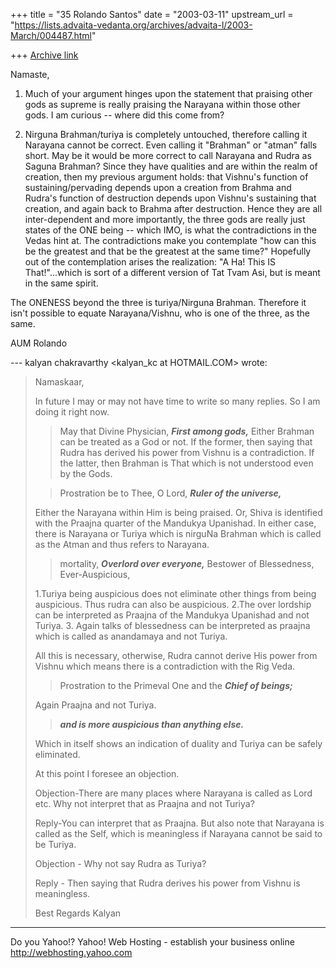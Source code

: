 +++
title = "35 Rolando Santos"
date = "2003-03-11"
upstream_url = "https://lists.advaita-vedanta.org/archives/advaita-l/2003-March/004487.html"

+++
[Archive link](https://lists.advaita-vedanta.org/archives/advaita-l/2003-March/004487.html)

Namaste,

1) Much of your argument hinges upon the statement
that praising other gods as supreme is really praising
the Narayana within those other gods. I am curious --
where did this come from?

3) Nirguna Brahman/turiya is completely untouched,
therefore calling it Narayana cannot be correct. Even
calling it "Brahman" or "atman" falls short. May be it
would be more correct to call Narayana and Rudra as
Saguna Brahman? Since they have qualities and are
within the realm of creation, then my previous
argument holds: that Vishnu's function of
sustaining/pervading depends upon a creation from
Brahma and Rudra's function of destruction depends
upon Vishnu's sustaining that creation, and again back
to Brahma after destruction. Hence they are all
inter-dependent and more importantly, the three gods
are really just states of the ONE being -- which IMO,
is what the contradictions in the Vedas hint at. The
contradictions make you contemplate "how can this be
the greatest and that be the greatest at the same
time?" Hopefully out of the contemplation arises the
realization: "A Ha! This IS That!"...which is sort of
a different version of Tat Tvam Asi, but is meant in
the same spirit.

The ONENESS beyond the three is turiya/Nirguna
Brahman. Therefore it isn't possible to equate
Narayana/Vishnu, who is one of the three, as the same.

AUM
Rolando

--- kalyan chakravarthy <kalyan_kc at HOTMAIL.COM> wrote:
> Namaskaar,
>
> In future I may or may not have time to write so
> many replies. So I am doing
> it right now.
>
>
> >May that Divine Physician, ***First among gods,***
> Either Brahman can be treated as a God or not. If
> the former, then saying
> that Rudra has derived his power from Vishnu is a
> contradiction. If the
> latter, then Brahman is That which is not understood
> even by the Gods.
>
> >Prostration be to Thee, O Lord, ***Ruler of the
> >universe,***
>
> Either the Narayana within Him is being praised. Or,
> Shiva is identified
> with the Praajna quarter of the Mandukya Upanishad.
> In either case, there is
> Narayana or Turiya  which is nirguNa Brahman which
> is called as the Atman
> and thus refers to Narayana.
>
> >mortality, ***Overlord over everyone,*** Bestower
> of
> >Blessedness, Ever-Auspicious,
>
> 1.Turiya being auspicious does not eliminate other
> things from being
> auspicious. Thus rudra can also be auspicious.
> 2.The over lordship can be interpreted as Praajna of
> the Mandukya Upanishad
> and not Turiya.
> 3. Again talks of blessedness can be interpreted as
> praajna which is called
> as anandamaya and not Turiya.
>
> All this is necessary, otherwise, Rudra cannot
> derive His power from Vishnu
> which means there is a contradiction with the Rig
> Veda.
>
> >Prostration to the Primeval One and the ***Chief of
> >beings;***
>
> Again Praajna and not Turiya.
>
> >***and
> >is more auspicious than anything else.***
>
> Which in itself shows an indication of duality and
> Turiya can be safely
> eliminated.
>
> At this point I foresee an objection.
>
> Objection-There are many places where Narayana is
> called as Lord etc. Why
> not interpret that as Praajna and not Turiya?
>
> Reply-You can interpret that as Praajna. But also
> note that Narayana is
> called as the Self, which is meaningless if Narayana
> cannot be said to be
> Turiya.
>
> Objection - Why not say Rudra as Turiya?
>
> Reply - Then saying that Rudra derives his power
> from Vishnu is meaningless.
>
> Best Regards
> Kalyan



__________________________________________________
Do you Yahoo!?
Yahoo! Web Hosting - establish your business online
http://webhosting.yahoo.com

